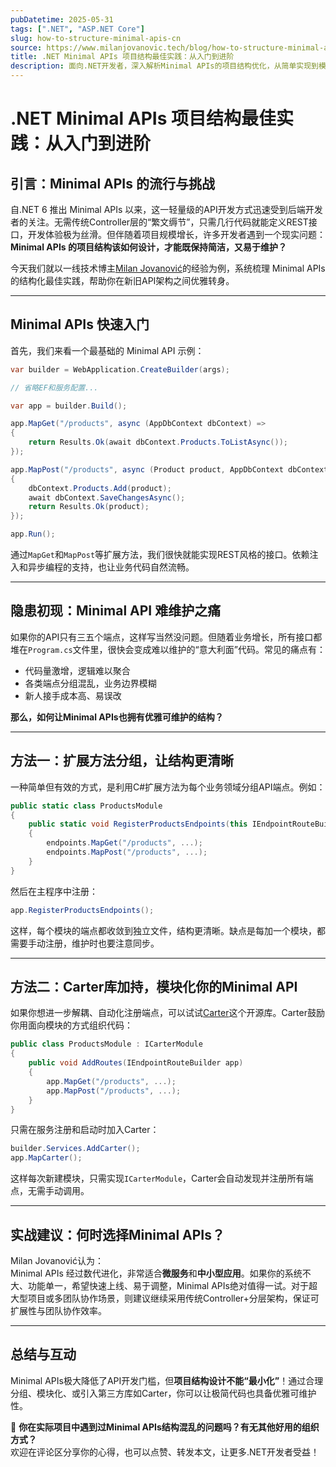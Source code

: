 ```yaml
---
pubDatetime: 2025-05-31
tags: [".NET", "ASP.NET Core"]
slug: how-to-structure-minimal-apis-cn
source: https://www.milanjovanovic.tech/blog/how-to-structure-minimal-apis
title: .NET Minimal APIs 项目结构最佳实践：从入门到进阶
description: 面向.NET开发者，深入解析Minimal APIs的项目结构优化，从简单实现到模块化扩展，助力高效API开发。
---
```


# .NET Minimal APIs 项目结构最佳实践：从入门到进阶

## 引言：Minimal APIs 的流行与挑战

自.NET 6 推出 Minimal APIs 以来，这一轻量级的API开发方式迅速受到后端开发者的关注。无需传统Controller层的“繁文缛节”，只需几行代码就能定义REST接口，开发体验极为丝滑。但伴随着项目规模增长，许多开发者遇到一个现实问题：**Minimal APIs 的项目结构该如何设计，才能既保持简洁，又易于维护？**

今天我们就以一线技术博主[Milan Jovanović](https://www.milanjovanovic.tech/)的经验为例，系统梳理 Minimal APIs 的结构化最佳实践，帮助你在新旧API架构之间优雅转身。

---

## Minimal APIs 快速入门

首先，我们来看一个最基础的 Minimal API 示例：

```csharp
var builder = WebApplication.CreateBuilder(args);

// 省略EF和服务配置...

var app = builder.Build();

app.MapGet("/products", async (AppDbContext dbContext) =>
{
    return Results.Ok(await dbContext.Products.ToListAsync());
});

app.MapPost("/products", async (Product product, AppDbContext dbContext) =>
{
    dbContext.Products.Add(product);
    await dbContext.SaveChangesAsync();
    return Results.Ok(product);
});

app.Run();
```

通过`MapGet`和`MapPost`等扩展方法，我们很快就能实现REST风格的接口。依赖注入和异步编程的支持，也让业务代码自然流畅。

---

## 隐患初现：Minimal API 难维护之痛

如果你的API只有三五个端点，这样写当然没问题。但随着业务增长，所有接口都堆在`Program.cs`文件里，很快会变成难以维护的“意大利面”代码。常见的痛点有：

- 代码量激增，逻辑难以聚合
- 各类端点分组混乱，业务边界模糊
- 新人接手成本高、易误改

**那么，如何让Minimal APIs也拥有优雅可维护的结构？**

---

## 方法一：扩展方法分组，让结构更清晰

一种简单但有效的方式，是利用C#扩展方法为每个业务领域分组API端点。例如：

```csharp
public static class ProductsModule
{
    public static void RegisterProductsEndpoints(this IEndpointRouteBuilder endpoints)
    {
        endpoints.MapGet("/products", ...);
        endpoints.MapPost("/products", ...);
    }
}
```

然后在主程序中注册：

```csharp
app.RegisterProductsEndpoints();
```

这样，每个模块的端点都收敛到独立文件，结构更清晰。缺点是每加一个模块，都需要手动注册，维护时也要注意同步。

---

## 方法二：Carter库加持，模块化你的Minimal API

如果你想进一步解耦、自动化注册端点，可以试试[Carter](https://github.com/CarterCommunity/Carter)这个开源库。Carter鼓励你用面向模块的方式组织代码：

```csharp
public class ProductsModule : ICarterModule
{
    public void AddRoutes(IEndpointRouteBuilder app)
    {
        app.MapGet("/products", ...);
        app.MapPost("/products", ...);
    }
}
```

只需在服务注册和启动时加入Carter：

```csharp
builder.Services.AddCarter();
app.MapCarter();
```

这样每次新建模块，只需实现`ICarterModule`，Carter会自动发现并注册所有端点，无需手动调用。

---

## 实战建议：何时选择Minimal APIs？

Milan Jovanović认为：  
Minimal APIs 经过数代进化，非常适合**微服务**和**中小型应用**。如果你的系统不大、功能单一，希望快速上线、易于调整，Minimal APIs绝对值得一试。对于超大型项目或多团队协作场景，则建议继续采用传统Controller+分层架构，保证可扩展性与团队协作效率。

---

## 总结与互动

Minimal APIs极大降低了API开发门槛，但**项目结构设计不能“最小化”**！通过合理分组、模块化、或引入第三方库如Carter，你可以让极简代码也具备优雅可维护性。

👀 **你在实际项目中遇到过Minimal APIs结构混乱的问题吗？有无其他好用的组织方式？**  
欢迎在评论区分享你的心得，也可以点赞、转发本文，让更多.NET开发者受益！
